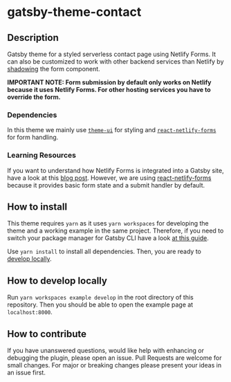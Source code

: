 # gatsby-theme-contact

## Description

Gatsby theme for a styled serverless contact page using Netlify Forms. It can also be customized to work with other backend services than Netlify by [shadowing](https://www.gatsbyjs.org/docs/themes/shadowing/) the form component.

**IMPORTANT NOTE: Form submission by default only works on Netlify because it uses Netlify Forms. For other hosting services you have to override the form.**

### Dependencies

In this theme we mainly use [`theme-ui`](https://theme-ui.com/) for styling and [`react-netlify-forms`](https://pyrax.github.io/react-netlify-forms/) for form handling.

### Learning Resources

If you want to understand how Netlify Forms is integrated into a Gatsby site, have a look at this [blog post](https://www.netlify.com/blog/2017/07/20/how-to-integrate-netlifys-form-handling-in-a-react-app/#form-handling-with-static-site-generators). However, we are using [react-netlify-forms](https://pyrax.github.io/react-netlify-forms) because it provides basic form state and a submit handler by default.

## How to install

This theme requires `yarn` as it uses `yarn workspaces` for developing the theme and a working example in the same project. Therefore, if you need to switch your package manager for Gatsby CLI have a look [at this guide](https://www.gatsbyjs.org/docs/gatsby-cli/#how-to-change-your-default-package-manager-for-your-next-project).

Use `yarn install` to install all dependencies. Then, you are ready to [develop locally](#how-to-develop-locally).

## How to develop locally

Run `yarn workspaces example develop` in the root directory of this repository. Then you should be able to open the example page at `localhost:8000`.

## How to contribute

If you have unanswered questions, would like help with enhancing or debugging the plugin, please open an issue. Pull Requests are welcome for small changes. For major or breaking changes please present your ideas in an issue first.
